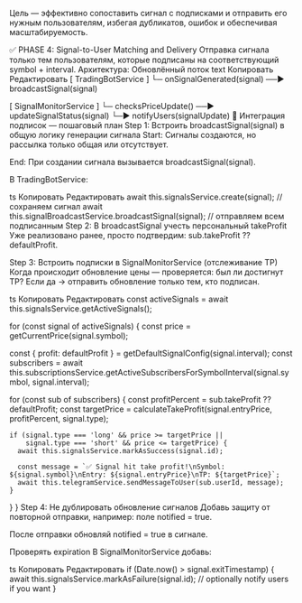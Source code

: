 Цель — эффективно сопоставить сигнал с подписками и отправить его нужным пользователям, избегая дубликатов, ошибок и обеспечивая масштабируемость.

✅ PHASE 4: Signal-to-User Matching and Delivery
Отправка сигнала только тем пользователям, которые подписаны на соответствующий symbol + interval.
 Архитектура: Обновлённый поток
text
Копировать
Редактировать
[ TradingBotService ]
    └─ onSignalGenerated(signal) ──▶ broadcastSignal(signal)

[ SignalMonitorService ]
    └─ checksPriceUpdate() ──▶ updateSignalStatus(signal)
                              └─▶ notifyUsers(signalUpdate)
🔁 Интеграция подписок — пошаговый план
Step 1: Встроить broadcastSignal(signal) в общую логику генерации сигнала
Start: Сигналы создаются, но рассылка только общая или отсутствует.

End: При создании сигнала вызывается broadcastSignal(signal).

В TradingBotService:

ts
Копировать
Редактировать
await this.signalsService.create(signal); // сохраняем сигнал
await this.signalBroadcastService.broadcastSignal(signal); // отправляем всем подписанным
Step 2: В broadcastSignal учесть персональный takeProfit
Уже реализовано ранее, просто подтвердим: sub.takeProfit ?? defaultProfit.

Step 3: Встроить подписки в SignalMonitorService (отслеживание TP)
Когда происходит обновление цены — проверяется: был ли достигнут TP? Если да → отправить обновление только тем, кто подписан.

ts
Копировать
Редактировать
const activeSignals = await this.signalsService.getActiveSignals();

for (const signal of activeSignals) {
  const price = getCurrentPrice(signal.symbol);

  const { profit: defaultProfit } = getDefaultSignalConfig(signal.interval);
  const subscribers = await this.subscriptionsService.getActiveSubscribersForSymbolInterval(signal.symbol, signal.interval);

  for (const sub of subscribers) {
    const profitPercent = sub.takeProfit ?? defaultProfit;
    const targetPrice = calculateTakeProfit(signal.entryPrice, profitPercent, signal.type);

    if (signal.type === 'long' && price >= targetPrice ||
        signal.type === 'short' && price <= targetPrice) {
      await this.signalsService.markAsSuccess(signal.id);

      const message = `✅ Signal hit take profit!\nSymbol: ${signal.symbol}\nEntry: ${signal.entryPrice}\nTP: ${targetPrice}`;
      await this.telegramService.sendMessageToUser(sub.userId, message);
    }
  }
}
Step 4: Не дублировать обновление сигналов
Добавь защиту от повторной отправки, например: поле notified = true.

После отправки обновляй notified = true в сигнале.

Проверять expiration
В SignalMonitorService добавь:

ts
Копировать
Редактировать
if (Date.now() > signal.exitTimestamp) {
  await this.signalsService.markAsFailure(signal.id);
  // optionally notify users if you want
}
